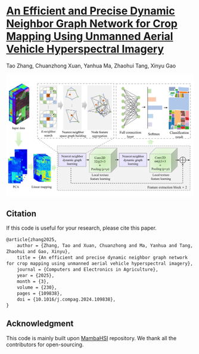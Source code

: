

# [An Efficient and Precise Dynamic Neighbor Graph Network for Crop Mapping Using Unmanned Aerial Vehicle Hyperspectral Imagery](https://doi.org/10.1016/j.compag.2024.109838)

Tao Zhang, Chuanzhong Xuan, Yanhua Ma, Zhaohui Tang, Xinyu Gao

<div align="center">
    <img src="figure/framework.png" alt="framework" width="800"/>
</div>



## Citation
If this code is useful for your research, please cite this paper.
```
@article{zhang2025,
    author = {Zhang, Tao and Xuan, Chuanzhong and Ma, Yanhua and Tang, Zhaohui and Gao, Xinyu},
    title = {An efficient and precise dynamic neighbor graph network for crop mapping using unmanned aerial vehicle hyperspectral imagery},
    journal = {Computers and Electronics in Agriculture},
    year = {2025},
    month = {3},
    volume = {230},
    pages = {109838},
    doi = {10.1016/j.compag.2024.109838},
}
```

## Acknowledgment

This code is mainly built upon [MambaHSI](https://github.com/li-yapeng/MambaHSI) repository. We thank all the contributors for open-sourcing.

